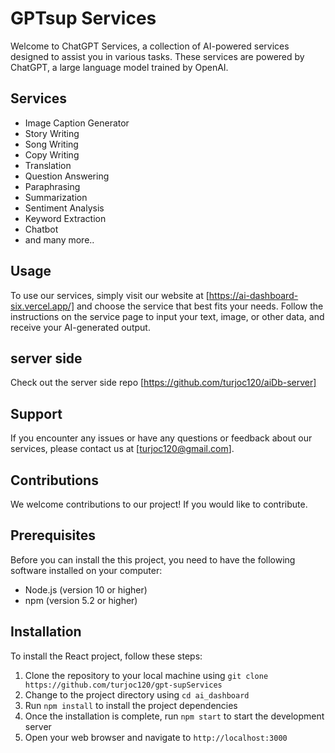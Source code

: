 # GPTsup Services

Welcome to ChatGPT Services, a collection of AI-powered services designed to assist you in various tasks. These services are powered by ChatGPT, a large language model trained by OpenAI.

## Services

- Image Caption Generator
- Story Writing
- Song Writing
- Copy Writing
- Translation
- Question Answering
- Paraphrasing
- Summarization
- Sentiment Analysis
- Keyword Extraction
- Chatbot
- and many more..

## Usage

To use our services, simply visit our website at [https://ai-dashboard-six.vercel.app/] and choose the service that best fits your needs. Follow the instructions on the service page to input your text, image, or other data, and receive your AI-generated output.

## server side

Check out the server side repo [https://github.com/turjoc120/aiDb-server]

## Support

If you encounter any issues or have any questions or feedback about our services, please contact us at [turjoc120@gmail.com].

## Contributions

We welcome contributions to our project! If you would like to contribute.

## Prerequisites

Before you can install the this project, you need to have the following software installed on your computer:

- Node.js (version 10 or higher)
- npm (version 5.2 or higher)

## Installation

To install the React project, follow these steps:

1. Clone the repository to your local machine using `git clone https://github.com/turjoc120/gpt-supServices`
2. Change to the project directory using `cd ai_dashboard`
3. Run `npm install` to install the project dependencies
4. Once the installation is complete, run `npm start` to start the development server
5. Open your web browser and navigate to `http://localhost:3000`


